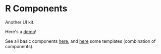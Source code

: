# R Components

Another UI kit.

Here's a [demo](http://rnowm.github.io/rcomponents/index.html)!

See all basic components [here](http://rnowm.github.io/rcomponents/components.html), and [here](http://rnowm.github.io/rcomponents/templates.html) some templates (combination of components).
